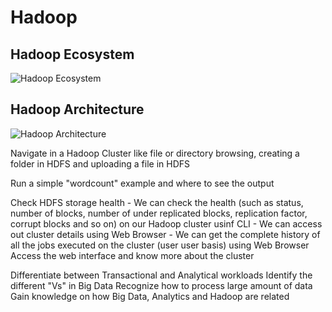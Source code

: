 # Hadoop

## Hadoop Ecosystem

![Hadoop Ecosystem](
)
## Hadoop Architecture

![Hadoop Architecture](
)

Navigate in a Hadoop Cluster like file or directory browsing, creating a folder in HDFS and uploading a  file in HDFS

Run a simple "wordcount" example and where to see the output

Check HDFS storage health
    - We can check the health (such as status, number of blocks, number of under replicated  blocks, replication factor, corrupt blocks and so on) on our Hadoop cluster usinf CLI
    - We can access out cluster details using Web Browser
    - We can get the complete history of all the jobs executed on the cluster (user user basis) using Web Browser
Access the web interface and know more about the cluster

Differentiate between Transactional and Analytical workloads
 Identify the different "Vs" in Big Data
Recognize how to process large amount of data
Gain knowledge on how Big Data, Analytics and Hadoop are related

